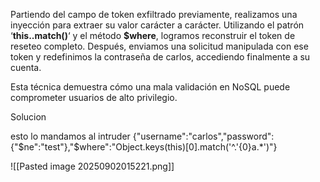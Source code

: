 Partiendo del campo de token exfiltrado previamente, realizamos una inyección para extraer su valor carácter a carácter. Utilizando el patrón ‘**this.<campo>.match()**‘ y el método **$where**, logramos reconstruir el token de reseteo completo. Después, enviamos una solicitud manipulada con ese token y redefinimos la contraseña de carlos, accediendo finalmente a su cuenta.

Esta técnica demuestra cómo una mala validación en NoSQL puede comprometer usuarios de alto privilegio.

Solucion

esto lo mandamos al intruder {"username":"carlos","password":{"$ne":"test"},"$where":"Object.keys(this)[0].match('^.'{0}a.*')"}

![[Pasted image 20250902015221.png]]



